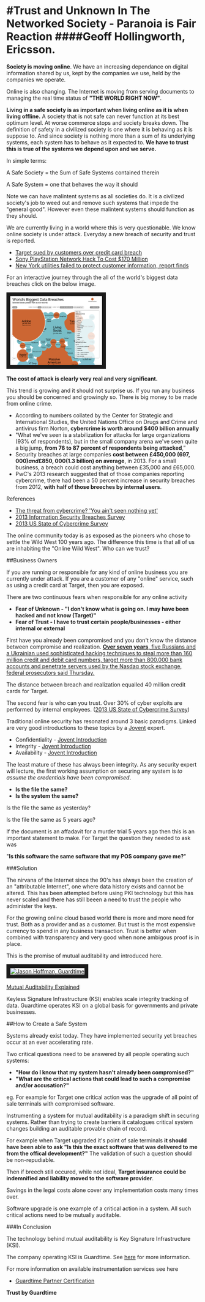 #Trust and Unknown In The Networked Society - Paranoia is Fair Reaction
####Geoff Hollingworth, Ericsson.  
=======================================================================

**Society is moving online**.  We have an increasing dependance on digital information shared by us, kept by the companies we use, held by the companies we operate.   

Online is also changing.  The Internet is moving from serving documents to managing the real time status of **"THE WORLD RIGHT NOW"**.  

**Living in a safe society is as important when living online as it is when living offline.**  A society that is not safe can never function at its best optimum level.  At worse commerce stops and society breaks down.  The definition of safety in a civilized society is one where it is behaving as it is suppose to.  And since society is nothing more than a sum of its underlying systems, each system has to behave as it expected to.  **We have to trust this is true of the systems we depend upon and we serve.**  

In simple terms:

A Safe Society = the Sum of Safe Systems contained therein

A Safe System = one that behaves the way it should

Note we can have malintent systems as all societies do.  It is a civilized society's job to weed out and remove such systems that impede the "general good".  However even these malintent systems should function as they should.  

We are currently living in a world where this is very questionable.  We know online society is under attack.  Everyday a new breach of security and trust is reported.

* [Target sued by customers over credit card breach](http://www.bbc.co.uk/news/world-us-canada-25496284)
* [Sony PlayStation Network Hack To Cost $170 Million](http://www.huffingtonpost.com/2011/05/23/sony-playstation-network-hack-cost_n_865432.html)
* [New York utilities failed to protect customer information, report finds](http://www.infosecurity-magazine.com/view/26967/new-york-utilities-failed-to-protect-customer-information-report-finds/)

For an interactive journey through the all of the world's biggest data breaches click on the below image.

<a href="http://www.informationisbeautiful.net/visualizations/worlds-biggest-data-breaches-hacks/
" target="_blank"><img src="img/dataBreaches.png" 
alt="World's Biggest Data Breaches" width="240" height="180" border="10" /></a>

**The cost of attack is clearly very real and very significant.**

This trend is growing and it should not surprise us.  If you run any business you should be concerned and growingly so. There is big money to be made from online crime.  

* According to numbers collated by the Center for Strategic and International Studies, the United Nations Office on Drugs and Crime and antivirus firm Norton, **cybercrime is worth around $400 billion annually**
* "What we've seen is a stabilization for attacks for large organizations (93% of respondents), but in the small company arena we've seen quite a big jump, **from 76 to 87 percent of respondents being attacked**,”
* Security breaches at large companies **cost between £450,000 ($697,000) and £850,000 ($1.3 billion) on average**, in 2013. For a small business, a breach could cost anything between £35,000 and £65,000.
* PwC's 2013 research suggested that of those companies reporting cybercrime, there had been a 50 percent increase in security breaches from 2012, **with half of those breeches by internal users**.

References

* [The threat from cybercrime? 'You ain't seen nothing yet'](http://www.cnbc.com/id/100959481)
* [2013 Information Security Breaches Survey](http://www.pwc.co.uk/assets/pdf/cyber-security-2013-technical-report.pdf)
* [2013 US State of Cybercrime Survey](http://www.pwc.com/us/en/increasing-it-effectiveness/publications/us-state-of-cybercrime.jhtml)

The online community today is as exposed as the pioneers who chose to settle the Wild West 100 years ago.  The difference this time is that all of us are inhabiting the "Online Wild West".  Who can we trust? 

##Business Owners

If you are running or responsible for any kind of online business you are currently under attack. 
If you are a customer of any "online" service, such as using a credit card at Target, then you are exposed.

There are two continuous fears when responsible for any online activity

* **Fear of Unknown - "I don't know what is going on.  I may have been hacked and not know (Target)"**
* **Fear of Trust - I have to trust certain people/businesses - either internal or external**

First have you already been compromised and you don't know the distance between compromise and realization.  [**Over seven years**, five Russians and a Ukrainian used sophisticated hacking techniques to steal more than 160 million credit and debit card numbers, target more than 800,000 bank accounts and penetrate servers used by the Nasdaq stock exchange, federal prosecutors said Thursday.](http://www.nydailynews.com/news/national/russians-ukrainian-charged-largest-hacking-spree-u-s-history-article-1.1408948)

The distance between breach and realization equalled 40 million credit cards for Target.

The second fear is who can you trust.  Over 30% of cyber exploits are performed by internal employees. ([2013 US State of Cybercrime Survey](http://www.pwc.com/us/en/increasing-it-effectiveness/publications/us-state-of-cybercrime.jhtml))

Traditional online security has resonated around 3 basic paradigms. Linked are very good introductions to these topics by a [Joyent](http://joyent.com) expert.

* Confidentiality - [Joyent Introduction](http://www.joyent.com/blog/the-four-keys-of-cloud-security-confidentiality)
* Integrity - [Joyent Introduction](http://www.joyent.com/blog/the-four-keys-of-cloud-security-integrity)
* Availability - [Joyent Introduction](http://www.joyent.com/blog/the-four-keys-of-cloud-security-availability)

The least mature of these has always been integrity.  As any security expert will lecture, the first working assumption on securing any system is *to assume the credentials have been compromised*.

* **Is the file the same?**
* **Is the system the same?**

Is the file the same as yesterday?

Is the file the same as 5 years ago?

If the document is an affadavit for a murder trial 5 years ago then this is an important statement to make.  For Target the question they needed to ask was 

"**Is this software the same software that my POS company gave me?**"

###Solution

The nirvana of the Internet since the 90's has always been the creation of an "attributable Internet", one where data history exists and cannot be altered. This has been attempted before using PKI technology but this has never scaled and there has still beeen a need to trust the people who administer the keys.  

For the growing online cloud based world there is more and more need for trust.  Both as a provider and as a customer.  But trust is the most expensive currency to spend in any business transaction.  Trust is better when combined with transparency and very good when none ambigous proof is in place.  

This is the promise of mutual auditability and introduced here.

<a href="https://www.youtube.com/watch?v=QCWDFIYhQMg
" target="_blank"><img src="http://img.youtube.com/vi/QCWDFIYhQMg/0.jpg" 
alt="Jason Hoffman, Guardtime" width="240" height="180" border="10" /></a>

[Mutual Auditability Explained](http://www.joyent.com/blog/the-four-keys-of-cloud-security-mutual-auditability)

Keyless Signature Infrastructure (KSI) enables scale integrity tracking of data.  Guardtime operates KSI on a global basis for governments and private businesses.

##How to Create a Safe System

Systems already exist today.  They have implemented security yet breaches occur at an ever accelerating rate.  

Two critical questions need to be answered by all people operating such systems:

* **"How do I know that my system hasn't already been compromised?"**
* **"What are the critical actions that could lead to such a compromise and/or accusation?"**

eg. For example for Target one critical action was the upgrade of all point of sale terminals with compromised software. 

Instrumenting a system for mutual auditability is a paradigm shift in securing systems.  Rather than trying to create barriers it catalogues critical system changes building an auditable provable chain of record.

For example when Target upgraded it's point of sale terminals **it should have been able to ask "Is this the exact software that was delivered to me from the offical development?"**  The validation of such a question should be non-repudiable.

Then if breech still occured, while not ideal, **Target insurance could be indemnified and liability moved to the software provider**.  

Savings in the legal costs alone cover any implementation costs many times over.

Software upgrade is one example of a critical action in a system.  All such critical actions need to be mutually auditable.  

###In Conclusion

The technology behind mutual auditability is Key Signature Infrastructure (KSI).

The company operating KSI is Guardtime.  See [here](http://guardtime.com) for more information.

For more information on available instrumentation services see here

* [Guardtime Partner Certification](http://www.guardtime.com/services/partner-certification/)

**Trust by Guardtime**



